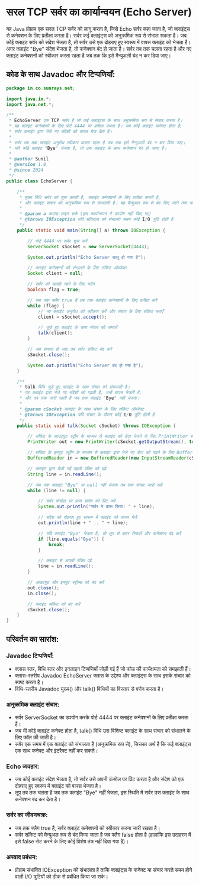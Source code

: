 # सरल TCP सर्वर का कार्यान्वयन (Echo Server)

यह Java प्रोग्राम एक सरल TCP सर्वर को लागू करता है, जिसे Echo सर्वर कहा जाता है, जो क्लाइंट्स से कनेक्शन के लिए प्रतीक्षा करता है। सर्वर कई क्लाइंट्स को अनुक्रमिक रूप से संभाल सकता है। जब कोई क्लाइंट सर्वर को संदेश भेजता है, तो सर्वर उसे एक दोहराए हुए स्वरूप में वापस क्लाइंट को भेजता है। अगर क्लाइंट "Bye" संदेश भेजता है, तो कनेक्शन बंद हो जाता है। सर्वर तब तक चलता रहता है और नए क्लाइंट कनेक्शनों को स्वीकार करता रहता है जब तक कि इसे मैन्युअली बंद न कर दिया जाए।

## कोड के साथ Javadoc और टिप्पणियाँ:
```java
package in.co.sunrays.net;

import java.io.*;
import java.net.*;

/**
 * EchoServer एक TCP सर्वर है जो कई क्लाइंट्स के साथ अनुक्रमिक रूप से संचार करता है।
 * यह क्लाइंट कनेक्शनों के लिए पोर्ट 4444 पर प्रतीक्षा करता है। जब कोई क्लाइंट कनेक्ट होता है,
 * सर्वर क्लाइंट द्वारा भेजे गए संदेशों को वापस भेज देता है।
 * 
 * सर्वर तब तक क्लाइंट अनुरोध स्वीकार करता रहता है जब तक इसे मैन्युअली बंद न कर दिया जाए।
 * यदि कोई क्लाइंट "Bye" भेजता है, तो उस क्लाइंट के साथ कनेक्शन बंद हो जाता है।
 * 
 * @author Sunil
 * @version 1.0
 * @since 2024
 */
public class EchoServer {

    /**
     * मुख्य विधि सर्वर को शुरू करती है, क्लाइंट कनेक्शनों के लिए प्रतीक्षा करती है,
     * और क्लाइंट संचार को अनुक्रमिक रूप से संभालती है। यह मैन्युअल रूप से बंद किए जाने तक चलती रहती है।
     * 
     * @param a कमांड-लाइन तर्क (इस कार्यान्वयन में उपयोग नहीं किए गए)
     * @throws IOException यदि सॉकेट्स को संभालते समय कोई I/O त्रुटि होती है
     */
    public static void main(String[] a) throws IOException {

        // पोर्ट 4444 पर सर्वर शुरू करें
        ServerSocket sSocket = new ServerSocket(4444);

        System.out.println("Echo Server चालू हो गया है");

        // क्लाइंट कनेक्शनों को संभालने के लिए सॉकेट ऑब्जेक्ट
        Socket client = null;

        // सर्वर को चलाते रहने के लिए फ्लैग
        boolean flag = true;

        // जब तक फ्लैग true है तब तक क्लाइंट कनेक्शनों के लिए प्रतीक्षा करें
        while (flag) {
            // नए क्लाइंट अनुरोध को स्वीकार करें और संचार के लिए सॉकेट बनाएँ
            client = sSocket.accept();

            // जुड़े हुए क्लाइंट के साथ संचार को संभालें
            talk(client);
        }

        // जब समाप्त हो जाए तब सर्वर सॉकेट बंद करें
        sSocket.close();

        System.out.println("Echo Server बंद हो गया है");
    }

    /**
     * talk विधि जुड़े हुए क्लाइंट के साथ संचार को संभालती है।
     * यह क्लाइंट द्वारा भेजे गए संदेशों को पढ़ती है, उन्हें वापस भेजती है,
     * और तब तक जारी रहती है जब तक क्लाइंट "Bye" नहीं भेजता।
     * 
     * @param cSocket क्लाइंट के साथ संचार के लिए सॉकेट ऑब्जेक्ट
     * @throws IOException यदि संचार के दौरान कोई I/O त्रुटि होती है
     */
    public static void talk(Socket cSocket) throws IOException {

        // सॉकेट के आउटपुट स्ट्रीम के माध्यम से क्लाइंट को डेटा भेजने के लिए PrintWriter बनाएँ
        PrintWriter out = new PrintWriter(cSocket.getOutputStream(), true);

        // सॉकेट के इनपुट स्ट्रीम के माध्यम से क्लाइंट द्वारा भेजे गए डेटा को पढ़ने के लिए BufferedReader बनाएँ
        BufferedReader in = new BufferedReader(new InputStreamReader(cSocket.getInputStream()));

        // क्लाइंट द्वारा भेजी गई पहली पंक्ति को पढ़ें
        String line = in.readLine();

        // जब तक क्लाइंट "Bye" या null नहीं भेजता तब तक संचार जारी रखें
        while (line != null) {

            // सर्वर कंसोल पर प्राप्त संदेश को प्रिंट करें
            System.out.println("सर्वर ने प्राप्त किया: " + line);

            // संदेश को दोहराए हुए स्वरूप में क्लाइंट को वापस भेजें
            out.println(line + " .. " + line);

            // यदि क्लाइंट "Bye" भेजता है, तो लूप से बाहर निकलें और कनेक्शन बंद करें
            if (line.equals("Bye")) {
                break;
            }

            // क्लाइंट से अगली पंक्ति पढ़ें
            line = in.readLine();
        }

        // आउटपुट और इनपुट स्ट्रीम्स को बंद करें
        out.close();
        in.close();

        // क्लाइंट सॉकेट को बंद करें
        cSocket.close();
    }
}
```

## परिवर्तन का सारांश:
### Javadoc टिप्पणियाँ:
- क्लास स्तर, विधि स्तर और इनलाइन टिप्पणियाँ जोड़ी गई हैं जो कोड की कार्यक्षमता को समझाती हैं।
- क्लास-स्तरीय Javadoc EchoServer क्लास के उद्देश्य और क्लाइंट्स के साथ इसके संचार को स्पष्ट करता है।
- विधि-स्तरीय Javadoc मुख्य() और talk() विधियों का विस्तार से वर्णन करता है।

### अनुक्रमिक क्लाइंट संचार:
- सर्वर ServerSocket का उपयोग करके पोर्ट 4444 पर क्लाइंट कनेक्शनों के लिए प्रतीक्षा करता है।
- जब भी कोई क्लाइंट कनेक्ट होता है, talk() विधि उस विशिष्ट क्लाइंट के साथ संचार को संभालने के लिए कॉल की जाती है।
- सर्वर एक समय में एक क्लाइंट को संभालता है (अनुक्रमिक रूप से), जिसका अर्थ है कि कई क्लाइंट्स एक साथ कनेक्ट और इंटरैक्ट नहीं कर सकते।

### Echo व्यवहार:
- जब कोई क्लाइंट संदेश भेजता है, तो सर्वर उसे अपनी कंसोल पर प्रिंट करता है और संदेश को एक दोहराए हुए स्वरूप में क्लाइंट को वापस भेजता है।
- लूप तब तक चलता है जब तक क्लाइंट "Bye" नहीं भेजता, इस स्थिति में सर्वर उस क्लाइंट के साथ कनेक्शन बंद कर देता है।

### सर्वर का जीवनचक्र:
- जब तक फ्लैग true है, सर्वर क्लाइंट कनेक्शनों को स्वीकार करना जारी रखता है।
- सर्वर सॉकेट को मैन्युअल रूप से बंद किया जाता है जब फ्लैग false होता है (हालांकि इस उदाहरण में इसे false सेट करने के लिए कोई विशेष तंत्र नहीं दिया गया है)।

### अपवाद प्रबंधन:
- प्रोग्राम संभावित IOException को संभालता है ताकि क्लाइंट्स के कनेक्ट या संचार करते समय होने वाली I/O त्रुटियों को ठीक से प्रबंधित किया जा सके।
```
